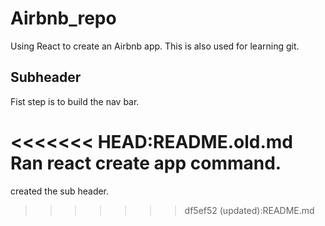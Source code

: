 # Airbnb_repo
Using React to create an Airbnb app.
This is also used for learning git.

## Subheader
Fist step is to build the nav bar.

<<<<<<< HEAD:README.old.md
Ran react create app command.
=======
created the sub header. 
>>>>>>> df5ef52 (updated):README.md
